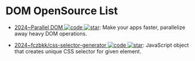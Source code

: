 # DOM OpenSource List

- [2024~Parallel DOM ![code](https://ng-tech.icu/assets/code.svg) ![star](https://img.shields.io/github/stars/pdomdev/pdom)](https://github.com/pdomdev/pdom): Make your apps faster, parallelize away heavy DOM operations.

- [2024~fczbkk/css-selector-generator ![code](https://ng-tech.icu/assets/code.svg) ![star](https://img.shields.io/github/stars/fczbkk/css-selector-generator)](https://github.com/fczbkk/css-selector-generator): JavaScript object that creates unique CSS selector for given element.
